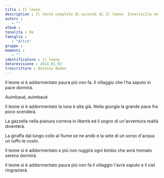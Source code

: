 ```yaml
--- 
title : Il leone
description : Il testo completo di accordi di Il leone. Inseriscila nel tuo canzoniere!
autori : 
   - ""
album : 
tonalita : Re
famiglia : 
   - "Altre"
gruppo : 
momenti : 
   - ""
identificatore : il_leone
datarevisione : 2014_01_02
trascrittore : Antonio Badan
--- 
```




Il leone si è addormentato
paura più non fa.
Il villaggio che l'ha saputo
in pace dormirà.


Auimbaué, auimbaué


Il leone si è addormentato
la luna è alta già.
Nella giungla la grande pace
fra poco scenderà.


La gazzella nella pianura
correva in libertà
ed il sogno di un'avventura
realtà diventerà.


La giraffa dal lungo collo
al fiume se ne andò
e la sete di un sorso d'acqua
un tuffo le costò.


Il leone si è addormentato
e più non ruggirà
ogni bimbo che avrà tremato
sereno dormirà.


Il leone si è addormentato
paura più non fa
il villaggio l'avrà saputo
e il ciel ringrazierà.


